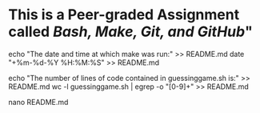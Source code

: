 # This is a Peer-graded Assignment called *Bash, Make, Git, and GitHub*"

echo "The date and time at which make was run:" >> README.md
date "+%m-%d-%Y %H:%M:%S" >> README.md

echo "The number of lines of code contained in guessinggame.sh is:" >> README.md 
wc -l guessinggame.sh | egrep -o "[0-9]+" >> README.md

nano README.md
